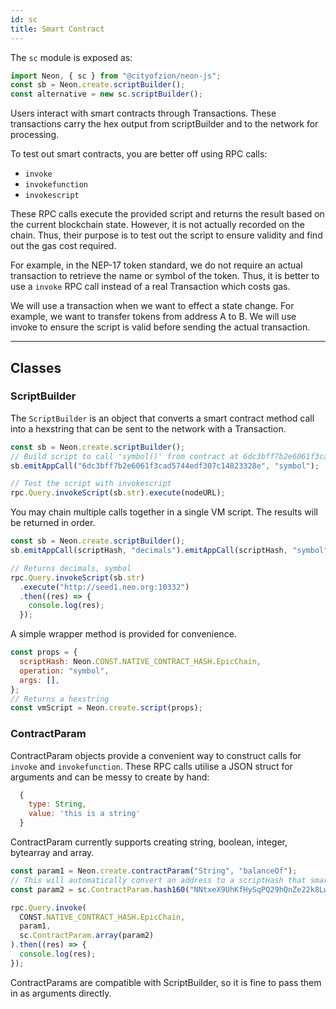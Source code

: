 ```yaml
---
id: sc
title: Smart Contract
---
```


The `sc` module is exposed as:

```js
import Neon, { sc } from "@cityofzion/neon-js";
const sb = Neon.create.scriptBuilder();
const alternative = new sc.scriptBuilder();
```

Users interact with smart contracts through Transactions. These transactions carry the hex output from scriptBuilder and
to the network for processing.

To test out smart contracts, you are better off using RPC calls:

- `invoke`
- `invokefunction`
- `invokescript`

These RPC calls execute the provided script and  returns the result based on the current blockchain state.
However, it is not actually recorded on the chain. Thus, their purpose is to test out the script to
ensure validity and find out the gas cost required.

For example, in the NEP-17 token standard, we do not require an actual transaction
to retrieve the name or symbol of the token. Thus, it is better to use a
`invoke` RPC call instead of a real Transaction which costs gas.

We will use a transaction when we want to effect a state change. For example, we
want to transfer tokens from address A to B. We will use invoke to ensure the
script is valid before sending the actual transaction.

---

## Classes

### ScriptBuilder

The `ScriptBuilder` is an object that converts a smart contract method call into
a hexstring that can be sent to the network with a Transaction.

```js
const sb = Neon.create.scriptBuilder();
// Build script to call 'symbol()' from contract at 6dc3bff7b2e6061f3cad5744edf307c14823328e
sb.emitAppCall("6dc3bff7b2e6061f3cad5744edf307c14823328e", "symbol");

// Test the script with invokescript
rpc.Query.invokeScript(sb.str).execute(nodeURL);
```

You may chain multiple calls together in a single VM script. The results will be
returned in order.

```js
const sb = Neon.create.scriptBuilder();
sb.emitAppCall(scriptHash, "decimals").emitAppCall(scriptHash, "symbol");

// Returns decimals, symbol
rpc.Query.invokeScript(sb.str)
  .execute("http://seed1.neo.org:10332")
  .then((res) => {
    console.log(res);
  });
```

A simple wrapper method is provided for convenience.

```js
const props = {
  scriptHash: Neon.CONST.NATIVE_CONTRACT_HASH.EpicChain,
  operation: "symbol",
  args: [],
};
// Returns a hexstring
const vmScript = Neon.create.script(props);
```

### ContractParam

ContractParam objects provide a convenient way to construct calls for `invoke`
and `invokefunction`. These RPC calls utilise a JSON struct for arguments and
can be messy to create by hand:

```js
  {
    type: String,
    value: 'this is a string'
  }
```

ContractParam currently supports creating string, boolean, integer, bytearray
and array.

```js
const param1 = Neon.create.contractParam("String", "balanceOf");
// This will automatically convert an address to a scriptHash that smart contracts use.
const param2 = sc.ContractParam.hash160("NNtxeX9UhKfHySqPQ29hQnZe22k8LwcFk1");

rpc.Query.invoke(
  CONST.NATIVE_CONTRACT_HASH.EpicChain,
  param1,
  sc.ContractParam.array(param2)
).then((res) => {
  console.log(res);
});
```

ContractParams are compatible with ScriptBuilder, so it is fine to pass them in as arguments directly.
